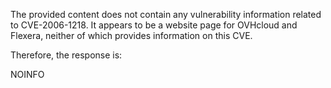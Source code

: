The provided content does not contain any vulnerability information related to CVE-2006-1218. It appears to be a website page for OVHcloud and Flexera, neither of which provides information on this CVE.

Therefore, the response is:

NOINFO